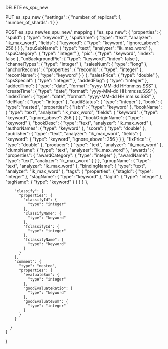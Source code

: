DELETE es_spu_new

PUT es_spu_new
{
"settings": {
"number_of_replicas": 1,
"number_of_shards": 1
}
}

POST es_spu_new/es_spu_new/_mapping
{
"es_spu_new": {
"properties": {
"spuId": {
"type": "keyword"
},
"spuName": {
"type": "text",
"analyzer": "ik_max_word",
"fields": {
"keyword": {
"type": "keyword",
"ignore_above": 256
}
}
},
"spuSubName": {
"type": "text",
"analyzer": "ik_max_word"
},
"spuCategory": {
"type": "integer"
},
"pic": {
"type": "keyword",
"index": false
},
"unBackgroundPic": {
"type": "keyword",
"index": false
},
"channelTypes": {
"type": "integer"
},
"salesNum": {
"type": "long"
},
"anchorRecoms": {
"properties": {
"recomId": {
"type": "integer"
},
"recomName": {
"type": "keyword"
}
}
},
"salesPrice": {
"type": "double"
},
"cpsSpecial": {
"type": "integer"
},
"addedFlag": {
"type": "integer"
},
"addedTime": {
"type": "date",
"format": "yyyy-MM-dd HH:mm:ss.SSS"
},
"createTime": {
"type": "date",
"format": "yyyy-MM-dd HH:mm:ss.SSS"
},
"indexTime": {
"type": "date",
"format": "yyyy-MM-dd HH:mm:ss.SSS"
},
"delFlag": {
"type": "integer"
},
"auditStatus": {
"type": "integer"
},
"book": {
"type": "nested",
"properties": {
"isbn": {
"type": "keyword"
},
"bookName": {
"type": "text",
"analyzer": "ik_max_word",
"fields": {
"keyword": {
"type": "keyword",
"ignore_above": 256
}
}
},
"bookOriginName": {
"type": "keyword"
},
"bookDesc": {
"type": "text",
"analyzer": "ik_max_word"
},
"authorNames": {
"type": "keyword"
},
"score": {
"type": "double"
},
"publisher": {
"type": "text",
"analyzer": "ik_max_word",
"fields": {
"keyword": {
"type": "keyword",
"ignore_above": 256
}
}
},
"fixPrice": {
"type": "double"
},
"producer": {
"type": "text",
"analyzer": "ik_max_word"
},
"clumpName": {
"type": "text",
"analyzer": "ik_max_word"
},
"awards": {
"properties": {
"awardCategory": {
"type": "integer"
},
"awardName": {
"type": "text",
"analyzer": "ik_max_word"
}
}
},
"groupName": {
"type": "text",
"analyzer": "ik_max_word"
},
"bindingName": {
"type": "text",
"analyzer": "ik_max_word"
},
"tags": {
"properties": {
"stagId": {
"type": "integer"
},
"stagName": {
"type": "keyword"
},
"tagId": {
"type": "integer"
},
"tagName": {
"type": "keyword"
}
}
}
}
},

        "classify": {
          "properties": {
            "classifyId": {
              "type": "integer"
            },
            "classifyName": {
              "type": "keyword"
            },
            "fclassifyId": {
              "type": "integer"
            },
            "fclassifyName": {
              "type": "keyword"
            }
          }
        },
        "comment": {
          "type": "nested",
          "properties": {
            "evaluateSum": {
              "type": "integer"
            },
            "goodEvaluateRatio": {
              "type": "keyword"
            },
            "goodEvaluateSum": {
              "type": "integer"
            }
          }
        }
        
      }
    }
}